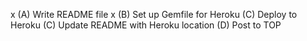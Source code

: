 x (A) Write README file
x (B) Set up Gemfile for Heroku
(C) Deploy to Heroku
(C) Update README with Heroku location
(D) Post to TOP
